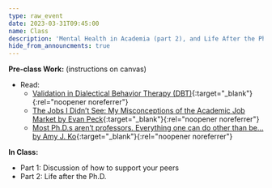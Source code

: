 ```yaml
---
type: raw_event
date: 2023-03-31T09:45:00
name: Class
description: 'Mental Health in Academia (part 2), and Life After the Ph.D.'
hide_from_announcments: true
---
```


**Pre-class Work:** (instructions on canvas)
* Read:
  * [Validation in Dialectical Behavior Therapy (DBT)](https://frtc.ltd/blog/dbt-validation){:target="_blank"}{:rel="noopener noreferrer"}
  * [The Jobs I Didn’t See: My Misconceptions of the Academic Job Market by Evan Peck](https://medium.com/bucknell-hci/the-jobs-i-didnt-see-my-misconceptions-of-the-academic-job-market-9cb98b057422){:target="_blank"}{:rel="noopener noreferrer"}
  * [Most Ph.D.s aren’t professors. Everything one can do other than be… by Amy J. Ko](https://medium.com/bits-and-behavior/most-ph-d-s-arent-professors-13a741ef6868){:target="_blank"}{:rel="noopener noreferrer"}

**In Class:** 
* Part 1: Discussion of how to support your peers
* Part 2: Life after the Ph.D.
